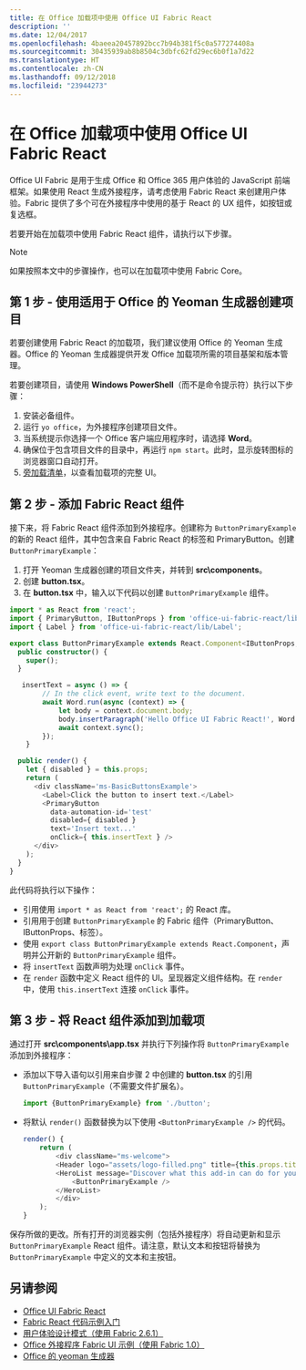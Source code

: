 ```yaml
---
title: 在 Office 加载项中使用 Office UI Fabric React
description: ''
ms.date: 12/04/2017
ms.openlocfilehash: 4baeea20457892bcc7b94b381f5c0a577274408a
ms.sourcegitcommit: 30435939ab8b8504c3dbfc62fd29ec6b0f1a7d22
ms.translationtype: HT
ms.contentlocale: zh-CN
ms.lasthandoff: 09/12/2018
ms.locfileid: "23944273"
---
```

# <a name="use-office-ui-fabric-react-in-office-add-ins"></a>在 Office 加载项中使用 Office UI Fabric React

Office UI Fabric 是用于生成 Office 和 Office 365 用户体验的 JavaScript 前端框架。如果使用 React 生成外接程序，请考虑使用 Fabric React 来创建用户体验。Fabric 提供了多个可在外接程序中使用的基于 React 的 UX 组件，如按钮或复选框。

若要开始在加载项中使用 Fabric React 组件，请执行以下步骤。

> [!NOTE]
> 如果按照本文中的步骤操作，也可以在加载项中使用 Fabric Core。

## <a name="step-1---create-your-project-with-the-yeoman-generator-for-office"></a>第 1 步 - 使用适用于 Office 的 Yeoman 生成器创建项目

若要创建使用 Fabric React 的加载项，我们建议使用 Office 的 Yeoman 生成器。Office 的 Yeoman 生成器提供开发 Office 加载项所需的项目基架和版本管理。

若要创建项目，请使用 **Windows PowerShell**（而不是命令提示符）执行以下步骤：

1. 安装必备组件。
2. 运行 `yo office`，为外接程序创建项目文件。
3. 当系统提示你选择一个 Office 客户端应用程序时，请选择 **Word**。
4. 确保位于包含项目文件的目录中，再运行 `npm start`。此时，显示旋转图标的浏览器窗口自动打开。
5. [旁加载清单](..\testing\test-debug-office-add-ins.md)，以查看加载项的完整 UI。

## <a name="step-2---add-a-fabric-react-component"></a>第 2 步 - 添加 Fabric React 组件

接下来，将 Fabric React 组件添加到外接程序。创建称为 `ButtonPrimaryExample` 的新的 React 组件，其中包含来自 Fabric React 的标签和 PrimaryButton。创建 `ButtonPrimaryExample`：

1. 打开 Yeoman 生成器创建的项目文件夹，并转到 **src\components**。
2. 创建 **button.tsx**。
3. 在 **button.tsx** 中，输入以下代码以创建 `ButtonPrimaryExample` 组件。

```typescript
import * as React from 'react';
import { PrimaryButton, IButtonProps } from 'office-ui-fabric-react/lib/Button';
import { Label } from 'office-ui-fabric-react/lib/Label';

export class ButtonPrimaryExample extends React.Component<IButtonProps, {}> {
  public constructor() {
    super();
  }

   insertText = async () => {
        // In the click event, write text to the document.
        await Word.run(async (context) => {
            let body = context.document.body;
            body.insertParagraph('Hello Office UI Fabric React!', Word.InsertLocation.end);
            await context.sync();
        });
    }

  public render() {
    let { disabled } = this.props;
    return (
      <div className='ms-BasicButtonsExample'>
        <Label>Click the button to insert text.</Label>
        <PrimaryButton
          data-automation-id='test'
          disabled={ disabled }
          text='Insert text...'
          onClick={ this.insertText } />
      </div>
    );
  }
}
```

此代码将执行以下操作：

- 引用使用 `import * as React from 'react';` 的 React 库。
- 引用用于创建 `ButtonPrimaryExample` 的 Fabric 组件（PrimaryButton、IButtonProps、标签）。
- 使用 `export class ButtonPrimaryExample extends React.Component`，声明并公开新的 `ButtonPrimaryExample` 组件。
- 将 `insertText` 函数声明为处理 `onClick` 事件。
- 在 `render` 函数中定义 React 组件的 UI。呈现器定义组件结构。在 `render` 中，使用 `this.insertText` 连接 `onClick` 事件。

## <a name="step-3---add-the-react-component-to-your-add-in"></a>第 3 步 - 将 React 组件添加到加载项

通过打开 **src\components\app.tsx** 并执行下列操作将 `ButtonPrimaryExample` 添加到外接程序：

- 添加以下导入语句以引用来自步骤 2 中创建的 **button.tsx** 的引用 `ButtonPrimaryExample`（不需要文件扩展名）。

  ```typescript
  import {ButtonPrimaryExample} from './button';
  ```

- 将默认 `render()` 函数替换为以下使用 `<ButtonPrimaryExample />` 的代码。

  ```typescript
  render() {
      return (
          <div className="ms-welcome">
          <Header logo="assets/logo-filled.png" title={this.props.title} message="Welcome" />
          <HeroList message="Discover what this add-in can do for you today!" items={this.state.listItems} >
              <ButtonPrimaryExample />
          </HeroList>
          </div>
      );
  }
  ```

保存所做的更改。所有打开的浏览器实例（包括外接程序）将自动更新和显示 `ButtonPrimaryExample` React 组件。请注意，默认文本和按钮将替换为 `ButtonPrimaryExample` 中定义的文本和主按钮。



## <a name="see-also"></a>另请参阅

- [Office UI Fabric React](https://developer.microsoft.com/fabric)
- [Fabric React 代码示例入门](https://github.com/OfficeDev/Word-Add-in-GettingStartedFabricReact)
- [用户体验设计模式（使用 Fabric 2.6.1）](https://github.com/OfficeDev/Office-Add-in-UX-Design-Patterns-Code)
- [Office 外接程序 Fabric UI 示例（使用 Fabric 1.0）](https://github.com/OfficeDev/Office-Add-in-Fabric-UI-Sample)
- [Office 的 yeoman 生成器](https://github.com/OfficeDev/generator-office)
